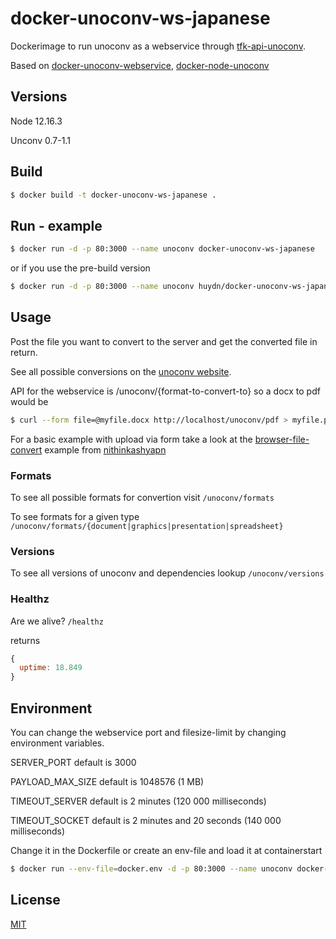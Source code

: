 # docker-unoconv-ws-japanese
Dockerimage to run unoconv as a webservice through [tfk-api-unoconv](https://github.com/zrrrzzt/tfk-api-unoconv).

Based on [docker-unoconv-webservice](https://github.com/zrrrzzt/docker-unoconv-webservice), [docker-node-unoconv](https://github.com/telemark/docker-node-unoconv.git)

## Versions

Node 12.16.3

Unconv 0.7-1.1

## Build

```bash
$ docker build -t docker-unoconv-ws-japanese .
```

## Run - example
```bash
$ docker run -d -p 80:3000 --name unoconv docker-unoconv-ws-japanese
```

or if you use the pre-build version

```bash
$ docker run -d -p 80:3000 --name unoconv huydn/docker-unoconv-ws-japanese
```

## Usage

Post the file you want to convert to the server and get the converted file in return.

See all possible conversions on the [unoconv website](http://dag.wiee.rs/home-made/unoconv/).

API for the webservice is /unoconv/{format-to-convert-to} so a docx to pdf would be

```bash
$ curl --form file=@myfile.docx http://localhost/unoconv/pdf > myfile.pdf
```

For a basic example with upload via form take a look at the [browser-file-convert](https://github.com/nithinkashyapn/browser-file-convert) example from [nithinkashyapn](https://github.com/nithinkashyapn)

### Formats

To see all possible formats for convertion visit ```/unoconv/formats```

To see formats for a given type ```/unoconv/formats/{document|graphics|presentation|spreadsheet}```

### Versions

To see all versions of unoconv and dependencies lookup ```/unoconv/versions```

### Healthz

Are we alive? ```/healthz```

returns

```JavaScript
{
  uptime: 18.849
}
```

## Environment

You can change the webservice port and filesize-limit by changing environment variables.

SERVER_PORT default is 3000

PAYLOAD_MAX_SIZE default is 1048576 (1 MB)

TIMEOUT_SERVER default is 2 minutes (120 000 milliseconds)

TIMEOUT_SOCKET default is 2 minutes and 20 seconds (140 000 milliseconds)

Change it in the Dockerfile or create an env-file and load it at containerstart

```bash
$ docker run --env-file=docker.env -d -p 80:3000 --name unoconv docker-unoconv-ws-japanese
```

## License
[MIT](LICENSE)
